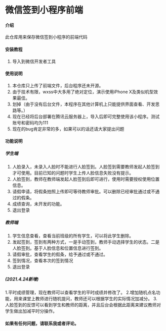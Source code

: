 # 微信签到小程序前端

#### 介绍
此仓库用来保存微信签到小程序的前端代码



#### 安装教程

1.  导入到微信开发者工具

#### 使用说明

1.  本仓库只上传了前端文件，后台程序还未开源。
2.  由于技术有限，wxss中大多用了绝对定位，演示使用iPhone X及类似机型效果最佳。
3.  划掉（由于没有后台文件，本程序在其他计算机上只能提供界面查看、开发思路等。）
4.  现在已经将后台部署在腾讯云服务器上，导入后即可完整使用该小程序。测试账号和密码均为111
5.  现在的bug肯定非常的多，如果可以的话还请大家提出问题

#### 功能说明

##### 学生端

1.  人脸录入，未录入人脸时不能进行人脸签到。人脸签到需要教师发起人脸签到才可使用。目前已知的问题时学生上传人脸信息失败没有提示。
2.  人脸签到，教师在教师端发起人脸签到后即可进行，使用时需要授权使用位置信息。
3.  请假申请，将假条拍照上传即可等待教师审批。可以删除已经审批通过或不通过的假条。
4.  成绩查询，未开发的功能。
5.  退出登录

##### 教师端

1.  学生信息查看，查看当前班级的所有学生，可以将此学生删除。
2.  发起签到，签到有两种方式，一是手动签到，教师手动选择学生的状态。二是人脸签到。基于人脸信息和位置信息进行签到。
3.  请假审批，查看学生的假条，给予通过或不通过。
4.  签到情况，查看本次的签到情况
5.  退出登录

##### (2021.4.24新增)
1.平时成绩管理，现在教师可以查看学生的平时成绩并修改了。
2.增加随机点名功能，用来课堂上教师进行随机提问，教师还可以根据学生的实际情况加减分。
3.人脸签到的反馈可以看到学生和教师的距离，并且后台会根据此距离来建议教师对学生做出加减平时分操作。

#### 如果有任何问题，请联系我或者评论。

